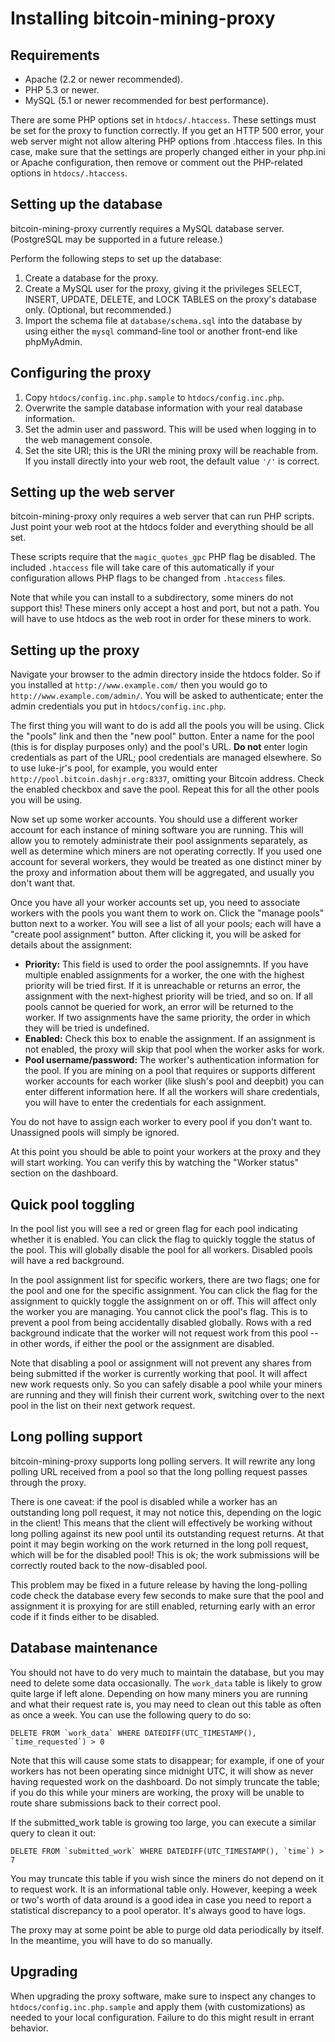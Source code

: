 Installing bitcoin-mining-proxy
===============================

Requirements
------------

* Apache (2.2 or newer recommended).
* PHP 5.3 or newer.
* MySQL (5.1 or newer recommended for best performance).

There are some PHP options set in `htdocs/.htaccess`.  These settings must be set for the proxy to function correctly.  If you get an HTTP 500 error, your web server might not allow altering PHP options from .htaccess files.  In this case, make sure that the settings are properly changed either in your php.ini or Apache configuration, then remove or comment out the PHP-related options in `htdocs/.htaccess`.

Setting up the database
-----------------------

bitcoin-mining-proxy currently requires a MySQL database server.  (PostgreSQL may be supported in a future release.)

Perform the following steps to set up the database:

1.  Create a database for the proxy.
2.  Create a MySQL user for the proxy, giving it the privileges SELECT, INSERT, UPDATE, DELETE, and LOCK TABLES on the proxy's database only.  (Optional, but recommended.)
3.  Import the schema file at `database/schema.sql` into the database by using either the `mysql` command-line tool or another front-end like phpMyAdmin.

Configuring the proxy
---------------------

1.  Copy `htdocs/config.inc.php.sample` to `htdocs/config.inc.php`.
2.  Overwrite the sample database information with your real database information.
3.  Set the admin user and password.  This will be used when logging in to the web management console.
4.  Set the site URI; this is the URI the mining proxy will be reachable from.  If you install directly into your web root, the default value `'/'` is correct.

Setting up the web server
-------------------------

bitcoin-mining-proxy only requires a web server that can run PHP scripts.  Just point your web root at the htdocs folder and everything should be all set.

These scripts require that the `magic_quotes_gpc` PHP flag be disabled.  The included `.htaccess` file will take care of this automatically if your configuration allows PHP flags to be changed from `.htaccess` files.

Note that while you can install to a subdirectory, some miners do not support this!  These miners only accept a host and port, but not a path.  You will have to use htdocs as the web root in order for these miners to work.

Setting up the proxy
--------------------

Navigate your browser to the admin directory inside the htdocs folder.  So if you installed at `http://www.example.com/` then you would go to `http://www.example.com/admin/`.  You will be asked to authenticate; enter the admin credentials you put in `htdocs/config.inc.php`.

The first thing you will want to do is add all the pools you will be using.  Click the "pools" link and then the "new pool" button.  Enter a name for the pool (this is for display purposes only) and the pool's URL.  **Do not** enter login credentials as part of the URL; pool credentials are managed elsewhere.  So to use luke-jr's pool, for example, you would enter `http://pool.bitcoin.dashjr.org:8337`, omitting your Bitcoin address.  Check the enabled checkbox and save the pool.  Repeat this for all the other pools you will be using.

Now set up some worker accounts.  You should use a different worker account for each instance of mining software you are running.  This will allow you to remotely administrate their pool assignments separately, as well as determine which miners are not operating correctly.  If you used one account for several workers, they would be treated as one distinct miner by the proxy and information about them will be aggregated, and usually you don't want that.

Once you have all your worker accounts set up, you need to associate workers with the pools you want them to work on.  Click the "manage pools" button next to a worker.  You will see a list of all your pools; each will have a "create pool assignment" button.  After clicking it, you will be asked for details about the assignment:

* **Priority:** This field is used to order the pool assignemnts.  If you have multiple enabled assignments for a worker, the one with the highest priority will be tried first.  If it is unreachable or returns an error, the assignment with the next-highest priority will be tried, and so on.  If all pools cannot be queried for work, an error will be returned to the worker.  If two assignments have the same priority, the order in which they will be tried is undefined.
* **Enabled:** Check this box to enable the assignment.  If an assignment is not enabled, the proxy will skip that pool when the worker asks for work.
* **Pool username/password:** The worker's authentication information for the pool.  If you are mining on a pool that requires or supports different worker accounts for each worker (like slush's pool and deepbit) you can enter different information here.  If all the workers will share credentials, you will have to enter the credentials for each assignment.

You do not have to assign each worker to every pool if you don't want to.  Unassigned pools will simply be ignored.

At this point you should be able to point your workers at the proxy and they will start working.  You can verify this by watching the "Worker status" section on the dashboard.

Quick pool toggling
-------------------

In the pool list you will see a red or green flag for each pool indicating whether it is enabled.  You can click the flag to quickly toggle the status of the pool.  This will globally disable the pool for all workers.  Disabled pools will have a red background.

In the pool assignment list for specific workers, there are two flags; one for the pool and one for the specific assignment.  You can click the flag for the assignment to quickly toggle the assignment on or off.  This will affect only the worker you are managing.  You cannot click the pool's flag.  This is to prevent a pool from being accidentally disabled globally.  Rows with a red background indicate that the worker will not request work from this pool -- in other words, if either the pool or the assignment are disabled.

Note that disabling a pool or assignment will not prevent any shares from being submitted if the worker is currently working that pool.  It will affect new work requests only.  So you can safely disable a pool while your miners are running and they will finish their current work, switching over to the next pool in the list on their next getwork request.

Long polling support
--------------------

bitcoin-mining-proxy supports long polling servers.  It will rewrite any long polling URL received from a pool so that the long polling request passes through the proxy.

There is one caveat: if the pool is disabled while a worker has an outstanding long poll request, it may not notice this, depending on the logic in the client!  This means that the client will effectively be working without long polling against its new pool until its outstanding request returns.  At that point it may begin working on the work returned in the long poll request, which will be for the disabled pool!  This is ok; the work submissions will be correctly routed back to the now-disabled pool.

This problem may be fixed in a future release by having the long-polling code check the database every few seconds to make sure that the pool and assignment it is proxying for are still enabled, returning early with an error code if it finds either to be disabled.

Database maintenance
--------------------

You should not have to do very much to maintain the database, but you may need to delete some data occasionally.  The `work_data` table is likely to grow quite large if left alone.  Depending on how many miners you are running and what their request rate is, you may need to clean out this table as often as once a week.  You can use the following query to do so:

    DELETE FROM `work_data` WHERE DATEDIFF(UTC_TIMESTAMP(), `time_requested`) > 0

Note that this will cause some stats to disappear; for example, if one of your workers has not been operating since midnight UTC, it will show as never having requested work on the dashboard.  Do not simply truncate the table; if you do this while your miners are working, the proxy will be unable to route share submissions back to their correct pool.

If the submitted_work table is growing too large, you can execute a similar query to clean it out:

    DELETE FROM `submitted_work` WHERE DATEDIFF(UTC_TIMESTAMP(), `time`) > 7

You may truncate this table if you wish since the miners do not depend on it to request work.  It is an informational table only.  However, keeping a week or two's worth of data around is a good idea in case you need to report a statistical discrepancy to a pool operator.  It's always good to have logs.

The proxy may at some point be able to purge old data periodically by itself.  In the meantime, you will have to do so manually.

Upgrading
---------
When upgrading the proxy software, make sure to inspect any changes to `htdocs/config.inc.php.sample` and apply them (with customizations) as needed to your local configuration.  Failure to do this might result in errant behavior.
